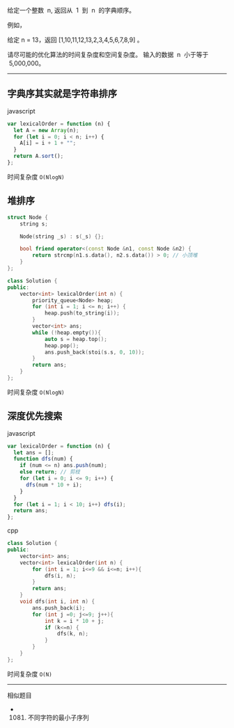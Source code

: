 给定一个整数  n, 返回从  1  到  n  的字典顺序。

例如，

给定 n = 13，返回 [1,10,11,12,13,2,3,4,5,6,7,8,9] 。

请尽可能的优化算法的时间复杂度和空间复杂度。 输入的数据  n  小于等于  5,000,000。

---

## 字典序其实就是字符串排序

javascript

```javascript
var lexicalOrder = function (n) {
  let A = new Array(n);
  for (let i = 0; i < n; i++) {
    A[i] = i + 1 + "";
  }
  return A.sort();
};
```

时间复杂度 `O(NlogN)`

## 堆排序

```cpp
struct Node {
    string s;

    Node(string _s) : s(_s) {};

    bool friend operator<(const Node &n1, const Node &n2) {
        return strcmp(n1.s.data(), n2.s.data()) > 0; // 小顶堆
    }
};

class Solution {
public:
    vector<int> lexicalOrder(int n) {
        priority_queue<Node> heap;
        for (int i = 1; i <= n; i++) {
            heap.push(to_string(i));
        }
        vector<int> ans;
        while (!heap.empty()){
            auto s = heap.top();
            heap.pop();
            ans.push_back(stoi(s.s, 0, 10));
        }
        return ans;
    }
};
```

时间复杂度 `O(NlogN)`

## 深度优先搜索

javascript

```javascript
var lexicalOrder = function (n) {
  let ans = [];
  function dfs(num) {
    if (num <= n) ans.push(num);
    else return; // 剪枝
    for (let i = 0; i <= 9; i++) {
      dfs(num * 10 + i);
    }
  }
  for (let i = 1; i < 10; i++) dfs(i);
  return ans;
};
```

cpp

```cpp
class Solution {
public:
    vector<int> ans;
    vector<int> lexicalOrder(int n) {
        for (int i = 1; i<=9 && i<=n; i++){
            dfs(i, n);
        }
        return ans;
    }
    void dfs(int i, int n) {
        ans.push_back(i);
        for (int j =0; j<=9; j++){
            int k = i * 10 + j;
            if (k<=n) {
                dfs(k, n);
            }
        }
    }
};
```

时间复杂度 `O(N)`

---

相似题目

- 1081. 不同字符的最小子序列
